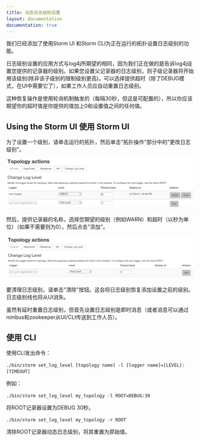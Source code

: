```yaml
---
title: 动态日志级别设置
layout: documentation
documentation: true
---
```


我们已经添加了使用Storm UI 和Storm CLI为正在运行的拓扑设置日志级别的功能。

日志级别设置的应用方式与log4j所期望的相同，因为我们正在做的是告诉log4j设置您提供的记录器的级别。如果您设置父记录器的日志级别，则子级记录器将开始用该级别(除非该子级别的限制级别更高)。可以选择提供超时（除了DEBUG模式，在UI中需要它了），如果工作人员应自动重置日志级别。

这种恢复操作是使用轮询机制触发的（每隔30秒，但这是可配置的），所以你应该期望你的超时值是你提供的值加上0和设置值之间的任何值。

Using the Storm UI
使用 Storm UI
-------------

为了设置一个级别，请单击运行的拓扑，然后单击"拓扑操作"部分中的"更改日志级别"。

![Change Log Level dialog](images/dynamic_log_level_settings_1.png "Change Log Level dialog")

然后，提供记录器的名称，选择您期望的级别（例如WARN）和超时（以秒为单位）（如果不需要则为0），然后点击"添加"。

![After adding a log level setting](images/dynamic_log_level_settings_2.png "After adding a log level setting")

要清理日志级别，请单击"清除"按钮。这会将日志级别恢复添加设置之前的级别。日志级别线也将从UI消失。

虽然有延时重置日志级别，但首先设置日志级别是即时消息（或者消息可以通过nimbus和zookeeper从UI/CLI传送到工作人员）。

使用 CLI
-------------

使用CLI发出命令：

`./bin/storm set_log_level [topology name] -l [logger name]=[LEVEL]:[TIMEOUT]`

例如：

`./bin/storm set_log_level my_topology -l ROOT=DEBUG:30`

将ROOT记录器设置为DEBUG 30秒。

`./bin/storm set_log_level my_topology -r ROOT`

清除ROOT记录器动态日志级别，将其重置为原始值。

